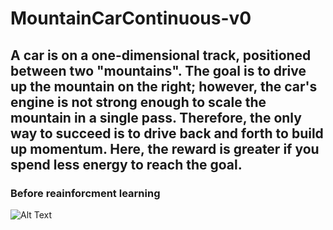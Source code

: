 # MountainCarContinuous-v0

## A car is on a one-dimensional track, positioned between two "mountains". The goal is to drive up the mountain on the right; however, the car's engine is not strong enough to scale the mountain in a single pass. Therefore, the only way to succeed is to drive back and forth to build up momentum. Here, the reward is greater if you spend less energy to reach the goal.



### Before reainforcment learning 

![Alt Text](https://media.giphy.com/media/vFKqnCdLPNOKc/giphy.gif)

